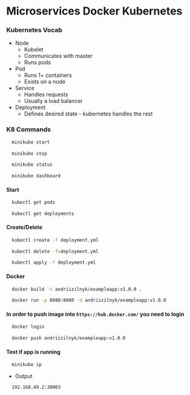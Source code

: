 # Microservices Docker Kubernetes

### Kubernetes Vocab
- Node
  - Kubelet
  - Communicates with master
  - Runs pods
- Pod
  - Runs 1+ containers
  - Exists on a node
- Service
  - Handles requests
  - Usually a load balancer
- Deployment
  - Defines desired state - kubernetes handles the rest

### K8 Commands
```bash
  minikube start
  
  minikube stop
  
  minikube status
  
  minikube dashboard
```
#### Start
```bash
  kubectl get pods
  
  kubectl get deployments
```
#### Create/Delete
```bash
  kubectl create -f deployment.yml
  
  kubectl delete -f=deployment.yml
  
  kubectl apply -f deployment.yml
```
#### Docker
```bash
  docker build -t andriizilnyk/exampleapp:v1.0.0 .
  
  docker run -p 8080:8080 -d andriizilnyk/exampleapp:v1.0.0
```
#### In order to push image into `https://hub.docker.com/` you need to login
```bash
  docker login
  
  docker push andriizilnyk/exampleapp:v1.0.0
```
#### Test if app is running
```bash
  minikube ip
```
- Output
```bash
  192.168.49.2:30003
```